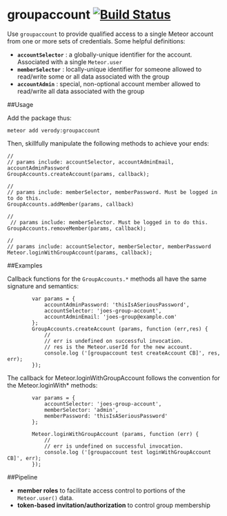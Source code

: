 # groupaccount [![Build Status](https://travis-ci.org/ekobi/meteor-groupaccount.svg?branch=master)](https://travis-ci.org/ekobi/meteor-groupaccount)
Use `groupaccount` to provide qualified access to a single Meteor account from one or more sets of credentials. Some helpful definitions:

- **`accountSelector`** : a globally-unique identifier for the account. Associated with a single `Meteor.user`
- **`memberSelector`** : locally-unique identifier for someone allowed to read/write some or all data associated with the group
- **`accountAdmin`** : special, non-optional account member allowed to read/write all data associated with the group

##Usage

Add the package thus:

```
meteor add verody:groupaccount
```

Then, skillfully manipulate the following methods to achieve your ends:

```
//
// params include: accountSelector, accountAdminEmail, accountAdminPassword
GroupAccounts.createAccount(params, callback);
```

```
//
// params include: memberSelector, memberPassword. Must be logged in to do this.
GroupAccounts.addMember(params, callback)
```

```
//
 // params include: memberSelector. Must be logged in to do this.
GroupAccounts.removeMember(params, callback);
```

```
//
// params include: accountSelector, memberSelector, memberPassword
Meteor.loginWithGroupAccount(params, callback);
```

##Examples

Callback functions for the `GroupAccounts.*` methods all have the same signature and semantics:

```
        var params = {
            accountAdminPassword: 'thisIsASeriousPassword',
            accountSelector: 'joes-group-account',
            accountAdminEmail: 'joes-group@example.com'
        };
        GroupAccounts.createAccount (params, function (err,res) {
            //
            // err is undefined on successful invocation.
            // res is the Meteor.userId for the new account.
            console.log ('[groupaccount test createAccount CB]', res, err);
        });
```

The callback for Meteor.loginWithGroupAccount follows the convention for the Meteor.loginWith* methods:

```
        var params = {
            accountSelector: 'joes-group-account',
            memberSelector: 'admin',
            memberPassword: 'thisIsASeriousPassword'
        };

        Meteor.loginWithGroupAccount (params, function (err) {
            //
            // err is undefined on successful invocation.
            console.log ('[groupaccount test loginWithGroupAccount CB]', err);
        });

```

##Pipeline
- **member roles** to facilitate access control to portions of the `Meteor.user()` data.
- **token-based invitation/authorization** to control group membership
